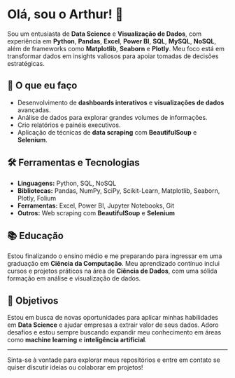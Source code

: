 # Olá, sou o Arthur! 👋

Sou um entusiasta de **Data Science** e **Visualização de Dados**, com experiência em **Python**, **Pandas**, **Excel**, **Power BI**, **SQL**, **MySQL**, **NoSQL**, além de frameworks como **Matplotlib**, **Seaborn** e **Plotly**. Meu foco está em transformar dados em insights valiosos para apoiar tomadas de decisões estratégicas.

## 🚀 O que eu faço
- Desenvolvimento de **dashboards interativos** e **visualizações de dados** avançadas.
- Análise de dados para explorar grandes volumes de informações.
- Crio relatórios e painéis executivos.
- Aplicação de técnicas de **data scraping** com **BeautifulSoup** e **Selenium**.


## 🛠 Ferramentas e Tecnologias
- **Linguagens:** Python, SQL, NoSQL
- **Bibliotecas:** Pandas, NumPy, SciPy, Scikit-Learn, Matplotlib, Seaborn, Plotly, Folium
- **Ferramentas:** Excel, Power BI, Jupyter Notebooks, Git
- **Outros:** Web scraping com **BeautifulSoup** e **Selenium**

## 📚 Educação
Estou finalizando o ensino médio e me preparando para ingressar em uma graduação em **Ciência da Computação**. Meu aprendizado contínuo inclui cursos e projetos práticos na área de **Ciência de Dados**, com uma sólida formação em análise e visualização de dados.

## 🎯 Objetivos
Estou em busca de novas oportunidades para aplicar minhas habilidades em **Data Science** e ajudar empresas a extrair valor de seus dados. Adoro desafios e estou sempre buscando expandir meu conhecimento em áreas como **machine learning** e **inteligência artificial**.

---

Sinta-se à vontade para explorar meus repositórios e entre em contato se quiser discutir ideias ou colaborar em projetos!
